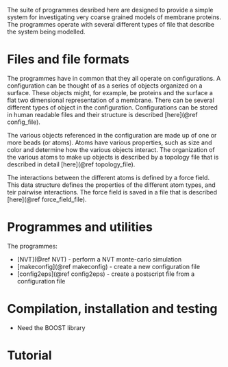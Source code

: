 <!---
This is the initial page for the documentation tree beyond the files and classes
that are generated automatically.
-->

The suite of programmes desribed here are designed to provide a simple system
for investigating very coarse grained models of membrane proteins. The programmes
operate with several different types of file that describe the system being modelled.

# Files and file formats

The programmes have in common that they all operate on configurations.
A configuration can be thought of as a series of objects organized on 
a surface. 
These objects might, for example, be proteins and the surface
a flat two dimensional representation of a membrane. 
There can be several different types of object in the configuration.
Configurations can be stored in human readable files and their structure 
is described [here](@ref config_file).

The various objects referenced in the configuration are made up of one
or more beads (or atoms). Atoms have various properties, such as size 
and color and determine how the various objects interact.
The organization of the various atoms to make up objects is described by a 
topology file that is described in detail [here](@ref topology_file).

The interactions between the different atoms is defined by a force field.
This data structure defines the properties of the different atom types, and
teir pairwise interactions. The force field is saved in a file that is
described [here](@ref force_field_file).

# Programmes and utilities

The programmes:
* [NVT](@ref NVT) - perform a NVT monte-carlo simulation
* [makeconfig](@ref makeconfig) - create a new configuration file
* [config2eps](@ref config2eps) - create a postscript file from a configuration file

# Compilation, installation and testing

* Need the BOOST library

# Tutorial

